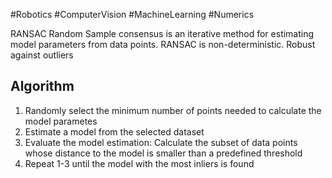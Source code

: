 #Robotics #ComputerVision #MachineLearning #Numerics 

RANSAC Random Sample consensus is an iterative method for estimating model parameters from data points. RANSAC is non-deterministic. Robust against outliers

## Algorithm

1. Randomly select the minimum number of points needed to calculate the model parametes
2. Estimate a model from the selected dataset
3. Evaluate the model estimation: Calculate the subset of data points whose distance to the model is smaller than a predefined threshold
4. Repeat 1-3 until the model with the most inliers is found 